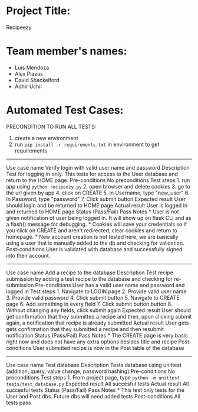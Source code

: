 # Project Title:

Recipeezy

# Team member's names:

* Luis Mendoza
* Alex Plazas
* David Shackelford
* Adhir Uchil

# Automated Test Cases:

PRECONDITION TO RUN ALL TESTS:
1. create a new environment
2. run `pip install -r requirements.txt` in environment to get requirements
---
Use case name
    Verify login with valid user name and password
Description
    Test for logging in only. This tests for access to the User database and
    return to the HOME page.
Pre-conditions
    No preconditions
Test steps
    1. run app using `python recipeezy.py`
    2. open browser and delete cookies
    3. go to the url given by app
    4. click on CREATE
    5. In Username, type "new_user"
    6. In Password, type "password"
    7. Click submit button
Expected result
    User should login and be returned to HOME page
Actual result
    User is logged in and returned to HOME page
Status (Pass/Fail)
    Pass
Notes
    * User is not given notification of user being logged in. It will show up on flask CLI and as a flash() message for debugging.
    * Cookies will save your credentials so if you click on CREATE and aren't redirected, clear cookies and return to homepage.
    * New account creation is not tested here, we are basically using a user that is manually added to the db and checking for validation.
Post-conditions
    User is validated with database and successfully signed into their account.

---
Use case name
    Add a recipe to the database
Description
    Test recipe submission by adding a test recipe to the database and checking for re-submission
Pre-conditions
    User has a valid user name and password and logged in
Test steps
    1. Navigate to LOGIN page
    2. Provide valid user name
    3. Provide valid password
    4. Click submit button
    5. Navigate to CREATE page
    6. Add something in every field
    7. Click submit button button
    8. Without changing any fields, click submit again
Expected result
    User should get confirmation that they submitted a recipe and then, upon clicking submit again, a notification that recipe is already submitted
Actual result
    User gets gets confirmation that they submitted a recipe and then resubmit notification
Status (Pass/Fail)
    Pass
Notes
    * The CREATE page is very basic right now and does not have any extra options besides title and recipe
Post-conditions
    User submitted recipe is now in the Post table of the database

---
Use case name
    Test database
Description
    Tests database using unittest (addition, query, value change, password hashing)
Pre-conditions
    No preconditions
Test steps
    1. From project page, type `python -m unittest tests/test_database.py`
Expected result
    All succesful tests
Actual result
    All succesful tests
Status (Pass/Fail)
    Pass
Notes
    * This test only tests for the User and Post dbs. Future dbs will need added tests
Post-conditions
    All tests pass

